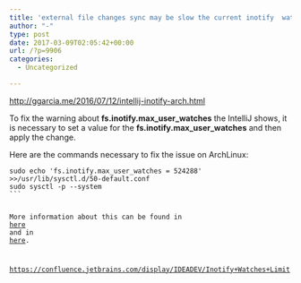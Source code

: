 ```yaml
---
title: 'external file changes sync may be slow the current inotify  watch limit is too low'
author: "-"
type: post
date: 2017-03-09T02:05:42+00:00
url: /?p=9906
categories:
  - Uncategorized

---
```

http://ggarcia.me/2016/07/12/intellij-inotify-arch.html

To fix the warning about **fs.inotify.max_user_watches** the IntelliJ shows, it is necessary to set a value for the **fs.inotify.max_user_watches** and then apply the change.

Here are the commands necessary to fix the issue on ArchLinux:

<div class="language-shell highlighter-rouge">
  <pre class="highlight"><code>sudo <span class="nb">echo <span class="s1">'fs.inotify.max_user_watches = 524288' >>/usr/lib/sysctl.d/50-default.conf
sudo sysctl -p --system
```

More information about this can be found in <a href="https://confluence.jetbrains.com/display/IDEADEV/Inotify+Watches+Limit" target="_blank" rel="noopener noreferrer">here</a> and in <a href="https://bbs.archlinux.org/viewtopic.php?id=193020" target="_blank" rel="noopener noreferrer">here</a>.


https://confluence.jetbrains.com/display/IDEADEV/Inotify+Watches+Limit